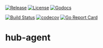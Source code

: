 [![Release](https://img.shields.io/github/release/trustbloc/hub-agent.svg?style=flat-square)](https://github.com/trustbloc/hub-agent/releases/latest)
[![License](https://img.shields.io/badge/License-Apache%202.0-blue.svg)](https://raw.githubusercontent.com/trustbloc/hub-agent/master/LICENSE)
[![Godocs](https://img.shields.io/badge/godoc-reference-blue.svg)](https://godoc.org/github.com/trustbloc/hub-agent)

[![Build Status](https://dev.azure.com/trustbloc/bloc/_apis/build/status/trustbloc.hub-agent?branchName=master)](https://dev.azure.com/trustbloc/bloc/_build/latest?definitionId=20&branchName=master)
[![codecov](https://codecov.io/gh/trustbloc/hub-agent/branch/master/graph/badge.svg)](https://codecov.io/gh/trustbloc/hub-agent)
[![Go Report Card](https://goreportcard.com/badge/github.com/trustbloc/hub-agent)](https://goreportcard.com/report/github.com/trustbloc/hub-agent)

# hub-agent
